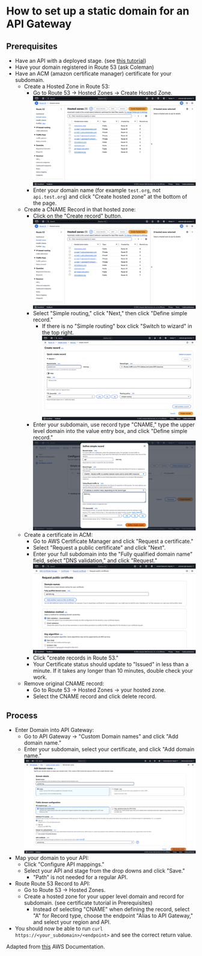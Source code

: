 # How to set up a static domain for an API Gateway
## Prerequisites
- Have an API with a deployed stage. (see [this tutorial](https://docs.aws.amazon.com/apigateway/latest/developerguide/getting-started.html))
- Have your domain registered in Route 53 (ask Coleman)
- Have an ACM (amazon certificate manager) certificate for your subdomain.
    - Create a Hosted Zone in Route 53:
        - Go to Route 53 -> Hosted Zones -> Create Hosted Zone. ![Click the orange button](Images/aws_route53.png)
        - Enter your domain name (for example `test.org`, not `api.test.org`) and click "Create hosted zone" at the bottom of the page.
    - Create a CNAME Record in that hosted zone:
        - Click on the "Create record" button. ![Click the orange button](Images/createRecord.png)
        - Select "Simple routing," click "Next," then click "Define simple record."
            - If there is no "Simple routing" box click "Switch to wizard" in the top right. ![Switch button in the top right](Images/wizard_switch_prompt.png)
        - Enter your subdomain, use record type "CNAME," type the upper level domain into the value entry box, and click "Define simple record." ![Define simple record modal](Images/define_simple_record_modal.png)
    - Create a certificate in ACM:
        - Go to AWS Certificate Manager and click "Request a certificate."
        - Select "Request a public certificate" and click "Next".
        - Enter your full subdomain into the "Fully qualified domain name" field, select "DNS validation," and click "Request." ![Certificate request form](Images/certificate_request_form.png)
        - Click "create records in Route 53."
        - Your Certificate status should update to "Issued" in less than a minute. If it takes any longer than 10 minutes, double check your work.
    - Remove original CNAME record:
        - Go to Route 53 -> Hosted Zones -> your hosted zone.
        - Select the CNAME record and click delete record.
## Process
- Enter Domain into API Gateway:
    - Go to API Gateway -> "Custom Domain names" and click "Add domain name."
    - Enter your subdomain, select your certificate, and click "Add domain name." ![Adding your domain name to API Gateway](Images/api_gateway_domain_setup.png)
- Map your domain to your API:
    - Click "Configure API mappings."
    - Select your API and stage from the drop downs and click "Save."
        - "Path" is not needed for a regular API.
- Route Route 53 Record to API:
    - Go to Route 53 -> Hosted Zones.
    - Create a hosted zone for your upper level domain and record for subdomain. (see certificate tutorial in Prerequisites)
        - Instead of selecting "CNAME" when defining the record, select "A" for Record type, choose the endpoint "Alias to API Gateway," and select your region and API.
- You should now be able to run `curl https://<your_subdomain>/<endpoint>` and see the correct return value.

Adapted from [this](https://docs.aws.amazon.com/apigateway/latest/developerguide/how-to-custom-domains.html) AWS Documentation.
